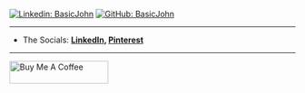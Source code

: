 [![Linkedin: BasicJohn](https://img.shields.io/badge/-John_Edmondson-blue?style=flat-square&logo=Linkedin&logoColor=white&link=https://www.linkedin.com/in/johnedmondsondev/)](https://www.linkedin.com/in/johnedmondsondev/)
[![GitHub: BasicJohn](https://img.shields.io/github/followers/basicjohn?label=follow&style=social)](https://github.com/basicjohn)

---

- The Socials:
  **[LinkedIn](https://www.linkedin.com/in/johnedmondsondev/), [Pinterest](https://pinterest.com/basicjohn)**

---
<a href="https://www.buymeacoffee.com/edmondsonj" target="_blank"><img src="https://cdn.buymeacoffee.com/buttons/v2/default-yellow.png" alt="Buy Me A Coffee" style="height: 40px !important;width: 174px !important;" ></a>
